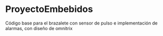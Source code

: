 # ProyectoEmbebidos
Código base para el brazalete con sensor de pulso e implementación de alarmas, con diseño de omnitrix
